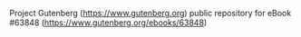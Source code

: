 Project Gutenberg (https://www.gutenberg.org) public repository for
eBook #63848 (https://www.gutenberg.org/ebooks/63848)
